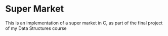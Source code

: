 # Super Market
This is an implementation of a super market in C, as part of the final project of my Data Structures course


